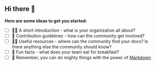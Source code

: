 ## Hi there 👋

**Here are some ideas to get you started:**

- [ ] 🙋‍♀️ A short introduction - what is your organization all about?
- [ ] 🌈 Contribution guidelines - how can the community get involved?
- [ ] 👩‍💻 Useful resources - where can the community find your docs? Is there anything else the community should know?
- [ ] 🍿 Fun facts - what does your team eat for breakfast?
- [ ] 🧙 Remember, you can do mighty things with the power of [Markdown](https://docs.github.com/github/writing-on-github/getting-started-with-writing-and-formatting-on-github/basic-writing-and-formatting-syntax)

<!--

**Here are some ideas to get you started:**

🙋‍♀️ A short introduction - what is your organization all about?
🌈 Contribution guidelines - how can the community get involved?
👩‍💻 Useful resources - where can the community find your docs? Is there anything else the community should know?
🍿 Fun facts - what does your team eat for breakfast?
🧙 Remember, you can do mighty things with the power of [Markdown](https://docs.github.com/github/writing-on-github/getting-started-with-writing-and-formatting-on-github/basic-writing-and-formatting-syntax)
-->
